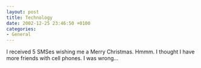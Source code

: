 ```yaml
---
layout: post
title: Technology
date: 2002-12-25 23:46:50 +0100
categories:
- General
---
```

I received 5 SMSes wishing me a Merry Christmas. Hmmm. I thought I have more friends with cell phones. I was wrong...

